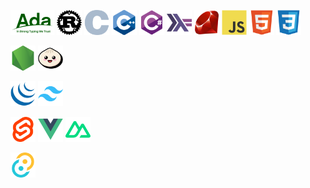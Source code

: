<img src="icons/ada.svg" height="40"> <img src="icons/rust.svg" height="40"> <img src="icons/c.svg" height="40"> <img src="icons/cplusplus.svg" height="40"> <img src="icons/csharp.svg" height="40"> <img src="icons/haskell.svg" height="40"> <img src="icons/ruby.svg" height="40"> <img src="icons/javascript.svg" height="40"> <img src="icons/html5.svg" height="40"> <img src="icons/css3.svg" height="40">

<img src="icons/nodejs.svg" height="40"> <img src="icons/bun.svg" height="40">

<img src="icons/jquery.svg" height="40"> <img src="icons/tailwindcss.svg" height="40">

<img src="icons/svelte.svg" height="40"> <img src="icons/vuejs.svg" height="40"> <img src="icons/nuxt.svg" height="40">

<img src="icons/tauri.svg" height="40">
